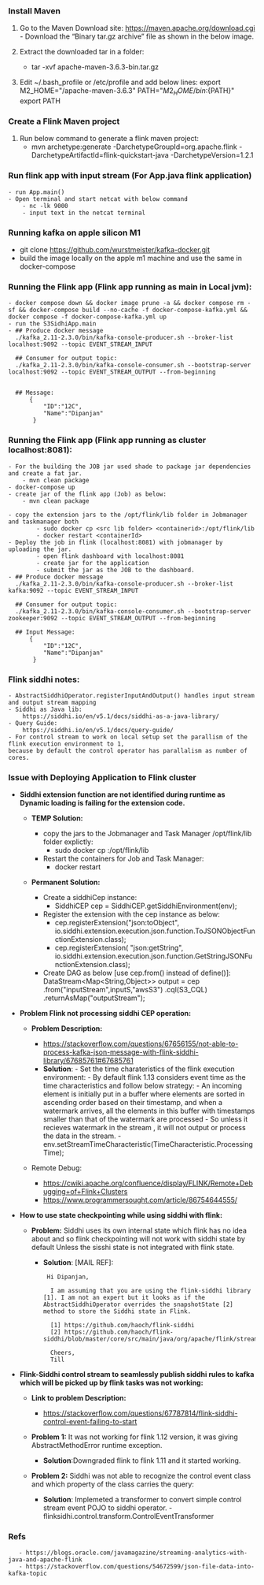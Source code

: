 ### Install Maven
1) Go to the Maven Download site: https://maven.apache.org/download.cgi
		- Download the “Binary tar.gz archive” file as shown in the below image.
2) Extract the downloaded tar in a folder:
	- tar -xvf apache-maven-3.6.3-bin.tar.gz

3) Edit ~/.bash_profile or /etc/profile and add below lines:
	export M2_HOME="<path to maven>/apache-maven-3.6.3"
	PATH="${M2_HOME}/bin:${PATH}"
	export PATH

### Create a Flink Maven project
1) Run below command to generate a flink maven project:
	 -  mvn archetype:generate 
		-DarchetypeGroupId=org.apache.flink 
		-DarchetypeArtifactId=flink-quickstart-java 
		-DarchetypeVersion=1.2.1
		
   
### Run flink app with input stream (For App.java flink application)
    - run App.main()
    - Open terminal and start netcat with below command
        - nc -lk 9000
        - input text in the netcat terminal
   

### Running kafka on apple silicon M1
- git clone https://github.com/wurstmeister/kafka-docker.git
- build the image locally on the apple m1 machine and use the same in docker-compose

### Running the Flink app (Flink app running as main in Local jvm):
    - docker compose down && docker image prune -a && docker compose rm -sf && docker-compose build --no-cache -f docker-compose-kafka.yml && docker compose -f docker-compose-kafka.yml up
    - run the S3SidhiApp.main
    - ## Produce docker message
      ./kafka_2.11-2.3.0/bin/kafka-console-producer.sh --broker-list localhost:9092 --topic EVENT_STREAM_INPUT
      
      ## Consumer for output topic:
      ./kafka_2.11-2.3.0/bin/kafka-console-consumer.sh --bootstrap-server localhost:9092 --topic EVENT_STREAM_OUTPUT --from-beginning
      
      
      ## Message:
          {
              "ID":"12C",
              "Name":"Dipanjan"
           }


### Running the Flink app (Flink app running as cluster localhost:8081):
    - For the building the JOB jar used shade to package jar dependencies and create a fat jar.
        - mvn clean package
    - docker-compose up
    - create jar of the flink app (Job) as below:
        - mvn clean package
    
    - copy the extension jars to the /opt/flink/lib folder in Jobmanager and taskmanager both
            - sudo docker cp <src lib folder> <containerid>:/opt/flink/lib
            - docker restart <containerId>
    - Deploy the job in flink (localhost:8081) with jobmanager by uploading the jar.
            - open flink dashboard with localhost:8081
            - create jar for the application
            - submit the jar as the JOB to the dashboard.
    - ## Produce docker message
      ./kafka_2.11-2.3.0/bin/kafka-console-producer.sh --broker-list kafka:9092 --topic EVENT_STREAM_INPUT
      
      ## Consumer for output topic:
      ./kafka_2.11-2.3.0/bin/kafka-console-consumer.sh --bootstrap-server zookeeper:9092 --topic EVENT_STREAM_OUTPUT --from-beginning  
      
      ## Input Message:
          {
              "ID":"12C",
              "Name":"Dipanjan"
           }
   
### Flink siddhi notes:
    - AbstractSiddhiOperator.registerInputAndOutput() handles input stream and output stream mapping
    - Siddhi as Java lib:
        https://siddhi.io/en/v5.1/docs/siddhi-as-a-java-library/ 
    - Query Guide:
        https://siddhi.io/en/v5.1/docs/query-guide/   
    - For control stream to work on local setup set the parallism of the flink execution environment to 1, 
    because by default the control operator has parallalism as number of cores.    
           
### Issue with Deploying Application to Flink cluster
   - **Siddhi extension function are not identified during runtime as Dynamic loading is failing for the extension code.**
    
        - **TEMP Solution:**
            - copy the jars to the Jobmanager and Task Manager /opt/flink/lib folder explictly:
                - sudo docker cp <src lib folder> <containerid>:/opt/flink/lib
            - Restart the containers for Job and Task Manager:
                - docker restart <containerId>
    
        - **Permanent Solution:**
            - Create a siddhiCep instance:
                - SiddhiCEP cep = SiddhiCEP.getSiddhiEnvironment(env);
            - Register the extension with the cep instance as below:
                - cep.registerExtension("json:toObject", io.siddhi.extension.execution.json.function.ToJSONObjectFunctionExtension.class);
                - cep.registerExtension( "json:getString", io.siddhi.extension.execution.json.function.GetStringJSONFunctionExtension.class);
            - Create DAG as below [use cep.from() instead of define()]:
                 DataStream<Map<String,Object>> output = cep
                                .from("inputStream",inputS,"awsS3")
                                .cql(S3_CQL)
                                .returnAsMap("outputStream");  
                                
   - **Problem Flink not processing siddhi CEP operation:**
        - **Problem Description:**
            - https://stackoverflow.com/questions/67656155/not-able-to-process-kafka-json-message-with-flink-siddhi-library/67685761#67685761
            - **Solution**:
                    - Set the time charateristics of the flink execution environment:
                            - By default flink 1.13 considers event time as the time characteristics and follow below strategy:
                                    - An incoming element is initially put in a buffer where elements are sorted in ascending order based on their timestamp, and when a watermark arrives, all the elements in this buffer with timestamps smaller than that of the watermark are processed
                                    - So unless it recieves watermark in the stream , it will not output or process the data in the stream.
                            - env.setStreamTimeCharacteristic(TimeCharacteristic.ProcessingTime);  

        - Remote Debug:
            - https://cwiki.apache.org/confluence/display/FLINK/Remote+Debugging+of+Flink+Clusters
            - https://www.programmersought.com/article/86754644555/
            
   - **How to use state checkpointing while using siddhi with flink:**
        - **Problem:** Siddhi uses its own internal state which flink has no idea about and so flink checkpointing will not work with siddhi state by default Unless the sisshi state is not integrated with flink state.
            - **Solution**: [MAIL REF]:
                   
                   Hi Dipanjan,
                    
                    I am assuming that you are using the flink-siddhi library [1]. I am not an expert but it looks as if the AbstractSiddhiOperator overrides the snapshotState [2] method to store the Siddhi state in Flink.
                    
                    [1] https://github.com/haoch/flink-siddhi
                    [2] https://github.com/haoch/flink-siddhi/blob/master/core/src/main/java/org/apache/flink/streaming/siddhi/operator/AbstractSiddhiOperator.java#L331
                    
                    Cheers,
                    Till
         
   - **Flink-Siddhi control stream to seamlessly publish siddhi rules to kafka which will be picked up by flink tasks was not working:**
        - **Link to problem Description:**
            - https://stackoverflow.com/questions/67787814/flink-siddhi-control-event-failing-to-start
        
        - **Problem 1:**  It was not working for flink 1.12 version, it was giving AbstractMethodError runtime exception.
        
            - **Solution**:Downgraded flink to flink 1.11 and it started working.
            
        - **Problem 2:** Siddhi was not able to recognize the control event class and which property of the class carries the query:
        
            - **Solution**: Implemeted a transformer to convert simple control stream event POJO to siddhi operator.
                            - flinksidhi.control.transform.ControlEventTransformer
               
            
                
### Refs
       - https://blogs.oracle.com/javamagazine/streaming-analytics-with-java-and-apache-flink
       - https://stackoverflow.com/questions/54672599/json-file-data-into-kafka-topic
       